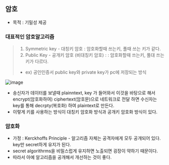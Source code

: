 ## 암호
- 목적 : 기밀성 제공

### 대표적인 암호알고리즘
> 1) Symmetric key - 대칭키 암호 : 암호화할때 쓰는키, 풀때 쓰는 키가 같다.
> 2) Public Key - 공개키 암호 (비대칭키 암호) : : 암호화할때 쓰는키, 풀대 쓰는 키가 다르다.
> -  ex) 공인인증서 public key와 private key가 pc에 저장되는 방식

![image](https://user-images.githubusercontent.com/55049159/158124236-6abc181c-d783-4f7a-adbe-1a28a75e03ae.png)
- 송신자가 데이터를 보낼때 plainntext, key 가 들어와서 이것을 바탕으로 해서 encrypt(암호화하여) ciphertext(암호문)으로 네트워크로 전달 하면 수신자는 key를 통해 decrpty(복호화) 하여 plaintext로 만든다.
- 이렇게 키를 사용하는 방식이 대칭키 암호화 방식과 공개키 암호화 방식이 있다. 

### 암호화
- 가정 : Kerckhoffs Principle - 알고리즘 자체는 공격자에게 모두 공개되어 있다. key만 secret하게 유지가 된다. 
- secret algorithrms을 비밀스럽게 유지하면 노출되면 굉장이 약하기 때문이다. 
- 따라서 아예 알고리즘을 공개해서 개선하는 것이 좋다.  
